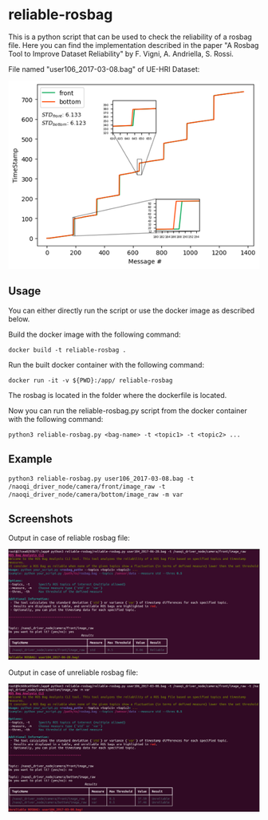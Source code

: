 # reliable-rosbag
This is a python script that can be used to check the reliability of a rosbag file. 
Here you can find the implementation described in the paper "A Rosbag Tool to Improve Dataset Reliability" by F. Vigni, A. Andriella, S. Rossi.

File named "user106_2017-03-08.bag" of UE-HRI Dataset: 

![alt text](img/example.png)


## Usage
You can either directly run the script or use the docker image as described below.


Build the docker image with the following command:
```
docker build -t reliable-rosbag .
```

Run the built docker container with the following command:

```
docker run -it -v ${PWD}:/app/ reliable-rosbag 
```

The rosbag is located in the folder where the dockerfile is located.

Now you can run the reliable-rosbag.py script from the docker container with the following command:
```
python3 reliable-rosbag.py <bag-name> -t <topic1> -t <topic2> ...
```

## Example

```
python3 reliable-rosbag.py user106_2017-03-08.bag -t /naoqi_driver_node/camera/front/image_raw -t /naoqi_driver_node/camera/bottom/image_raw -m var
```


## Screenshots

Output in case of reliable rosbag file:

<img src="img/good.png" width="1000">


Output in case of unreliable rosbag file:

<img src="img/bad.png" width="1000">